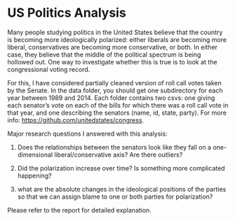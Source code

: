 # US Politics Analysis

Many people studying politics in the United States believe that the country is becoming more ideologically polarized: either liberals are becoming more liberal, 
conservatives are becoming more conservative, or both. In either case, they believe that the middle of the political spectrum is being hollowed out. One way to 
investigate whether this is true is to look at the congressional voting record. 

For this, I have considered partially cleaned version of roll call votes taken by the 
Senate. In the data folder, you should get one subdirectory for each year between 1989 and 2014. Each folder contains two csvs: one giving each senator’s vote on each 
of the bills for which there was a roll call vote in that year, and one describing the senators (name, id, state, party). For more info: https://github.com/unitedstates/congress.

Major research questions I answered with this analysis: 
  1) Does the relationships between the senators look like they fall on a one-dimensional liberal/conservative axis? Are there outliers?

  2) Did the polarization increase over time? Is something more complicated happening?

  3) what are the absolute changes in the ideological positions of the parties so that we can assign blame to one or both parties for
polarization?

Please refer to the report for detailed explanation.
